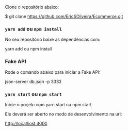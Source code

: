 Clone o repositório abaixo:

$ git clone https://github.com/EricSOliveira/Ecommerce.git


### `yarn add` ou `npm install`

No seu repositório baixe as dependências com:

yarn add ou npm install


### Fake API

Rode o comando abaixo para iniciar a Fake API:

json-server db.json -p 3333


### `yarn start` ou `npm start`

Inicie o projeto com yarn start ou npm start

Ele deverá ser aberto no modo de desenvolvimento na url:

[http://localhost:3000](http://localhost:3000)





